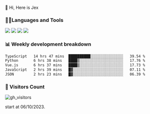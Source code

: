  👋 Hi, Here is Jex

 

### 🧑‍💻Languages and Tools

<code><a href="https://react.dev"><img src="https://api.iconify.design/logos:react.svg" /></a></code>
<code><a href="https://github.com/vuejs/core"><img src="https://api.iconify.design/logos:vue.svg" /></a></code> 
<code><a href="https://github.com/microsoft/TypeScript"><img src="https://api.iconify.design/logos:typescript-icon.svg" /></a></code>
<code><a href="https://threejs.org/"><img src="https://api.iconify.design/logos:threejs.svg" /></a></code>

### 📊 Weekly development breakdown

<!--START_SECTION:waka-->

```txt
TypeScript   14 hrs 47 mins  ██████████░░░░░░░░░░░░░░░   39.54 %
Python       6 hrs 38 mins   ████▒░░░░░░░░░░░░░░░░░░░░   17.76 %
Vue.js       6 hrs 37 mins   ████▒░░░░░░░░░░░░░░░░░░░░   17.73 %
JavaScript   2 hrs 39 mins   █▓░░░░░░░░░░░░░░░░░░░░░░░   07.11 %
JSON         2 hrs 23 mins   █▓░░░░░░░░░░░░░░░░░░░░░░░   06.39 %
```

<!--END_SECTION:waka-->


### 👀 Visitors Count

![gh_visitors](https://profile-counter.glitch.me/jexlau/count.svg)

start at 06/10/2023.
